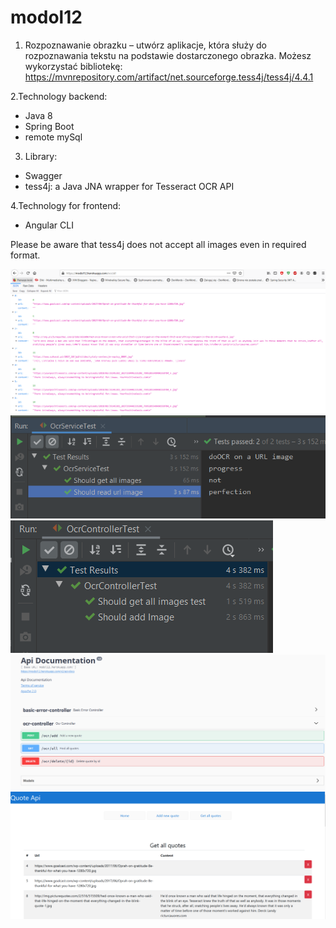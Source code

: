 # modol12

1. Rozpoznawanie obrazku – utwórz aplikacje, która służy do rozpoznawania 
tekstu na podstawie dostarczonego obrazka. Możesz wykorzystać bibliotekę: 
https://mvnrepository.com/artifact/net.sourceforge.tess4j/tess4j/4.4.1

2.Technology backend:
 - Java 8
 - Spring Boot
 - remote mySql
 
 3. Library:
 - Swagger
 - tess4j: a Java JNA wrapper for Tesseract OCR API
 
 4.Technology for frontend:
 - Angular CLI

 Please be aware that tess4j does not accept all images even in required format.
 
![img](https://github.com/Iwona007/modol12/blob/master/src/main/resources/img/heroku-all.PNG)
![img](https://github.com/Iwona007/modol12/blob/master/src/main/resources/img/mock-test.PNG)
![img](https://github.com/Iwona007/modol12/blob/master/src/main/resources/img/mvcMock-test.PNG)
![img](https://github.com/Iwona007/modol12/blob/master/src/main/resources/img/swagger-ui.PNG)
![img](https://github.com/Iwona007/modol12/blob/master/src/main/resources/img/angular-all.PNG)
